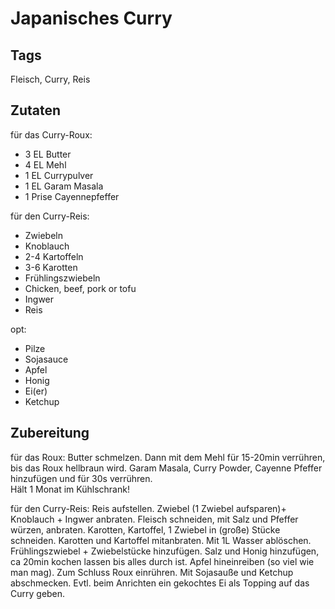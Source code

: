 # Japanisches Curry

## Tags

Fleisch, Curry, Reis

## Zutaten 

für das Curry-Roux: 
- 3 EL Butter
- 4 EL Mehl
- 1 EL Currypulver
- 1 EL Garam Masala
- 1 Prise Cayennepfeffer

für den Curry-Reis:
- Zwiebeln
- Knoblauch
- 2-4 Kartoffeln
- 3-6 Karotten
- Frühlingszwiebeln
- Chicken, beef, pork or tofu
- Ingwer
- Reis

opt: 
- Pilze 
- Sojasauce
- Apfel
- Honig
- Ei(er) 
- Ketchup

## Zubereitung 

für das Roux:
Butter schmelzen. Dann mit dem Mehl für 15-20min verrühren, bis das Roux hellbraun wird. Garam Masala, Curry Powder, Cayenne Pfeffer hinzufügen und für 30s verrühren.  
Hält 1 Monat im Kühlschrank!

für den Curry-Reis:
Reis aufstellen. Zwiebel (1 Zwiebel aufsparen)+ Knoblauch + Ingwer anbraten. Fleisch schneiden, mit Salz und Pfeffer würzen, anbraten. Karotten, Kartoffel, 1 Zwiebel in (große) Stücke schneiden. Karotten und Kartoffel mitanbraten. Mit 1L Wasser ablöschen. Frühlingszwiebel + Zwiebelstücke hinzufügen. Salz und Honig hinzufügen, ca 20min kochen lassen bis alles durch ist. Apfel hineinreiben (so viel wie man mag). Zum Schluss Roux einrühren. Mit Sojasauße und Ketchup abschmecken. Evtl. beim Anrichten ein gekochtes Ei als Topping auf das Curry geben.   